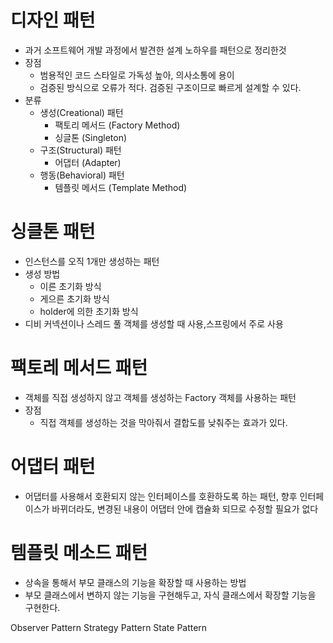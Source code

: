 # 디자인 패턴

  * 과거 소프트웨어 개발 과정에서 발견한 설계 노하우를 패턴으로 정리한것
  * 장점
    * 범용적인 코드 스타일로 가독성 높아, 의사소통에 용이
    * 검증된 방식으로 오류가 적다. 검증된 구조이므로 빠르게 설계할 수 있다.
  * 분류
    * 생성(Creational) 패턴
      * 팩토리 메서드 (Factory Method)
      * 싱글톤 (Singleton)
    * 구조(Structural) 패턴
      * 어댑터 (Adapter)
    * 행동(Behavioral) 패턴
      * 템플릿 메서드 (Template Method)


# 싱클톤 패턴

  * 인스턴스를 오직 1개만 생성하는 패턴
  * 생성 방법
    * 이른 초기화 방식
    * 게으른 초기화 방식
    * holder에 의한 초기화 방식
  * 디비 커넥션이나 스레드 풀 객체를 생성할 때 사용,스프링에서 주로 사용

# 팩토레 메서드 패턴

  * 객체를 직접 생성하지 않고 객체를 생성하는 Factory 객체를 사용하는 패턴
  * 장점 
    * 직접 객체를 생성하는 것을 막아줘서 결합도를 낮춰주는 효과가 있다.

# 어댑터 패턴

  * 어댑터를 사용해서 호환되지 않는 인터페이스를 호환하도록 하는 패턴, 향후 인터페이스가 바뀌더라도, 변경된 내용이 어댑터 안에 캡슐화 되므로 수정할 필요가 없다

# 템플릿 메소드 패턴

  * 상속을 통해서 부모 클래스의 기능을 확장할 때 사용하는 방법
  * 부모 클래스에서 변하지 않는 기능을 구현해두고, 자식 클래스에서 확장할 기능을 구현한다.

Observer Pattern
Strategy Pattern
State Pattern
